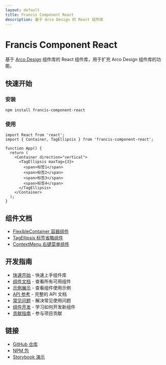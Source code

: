 ```yaml
---
layout: default
title: Francis Component React
description: 基于 Arco Design 的 React 组件库
---
```


# Francis Component React

基于 [Arco Design](https://arco.design/) 组件库的 React 组件库，用于扩充 Arco Design 组件库的功能。

## 快速开始

### 安装

```bash
npm install francis-component-react
```

### 使用

```tsx
import React from 'react';
import { Container, TagEllipsis } from 'francis-component-react';

function App() {
  return (
    <Container direction="vertical">
      <TagEllipsis maxTag={3}>
        <span>标签1</span>
        <span>标签2</span>
        <span>标签3</span>
        <span>标签4</span>
      </TagEllipsis>
    </Container>
  );
}
```

## 组件文档

- [FlexibleContainer 容器组件](./components/flexible-container.md)
- [TagEllipsis 标签省略组件](./components/tag-ellipsis.md)
- [ContextMenu 右键菜单组件](./components/context-menu.md)

## 开发指南

- [快速开始](./guide/getting-started.md) - 快速上手组件库
- [组件文档](./components/index.md) - 查看所有可用组件
- [示例展示](./examples/index.md) - 查看组件使用示例
- [API 参考](./api/index.md) - 完整的 API 文档
- [常见问题](./faq.md) - 解决常见使用问题
- [组件开发](./guide/component-development.md) - 学习如何开发新组件
- [贡献指南](./guide/contributing.md) - 参与项目贡献

## 链接

- [GitHub 仓库](https://github.com/your-username/francis-component-react)
- [NPM 包](https://www.npmjs.com/package/francis-component-react)
- [Storybook 演示](https://your-storybook-url.com)
